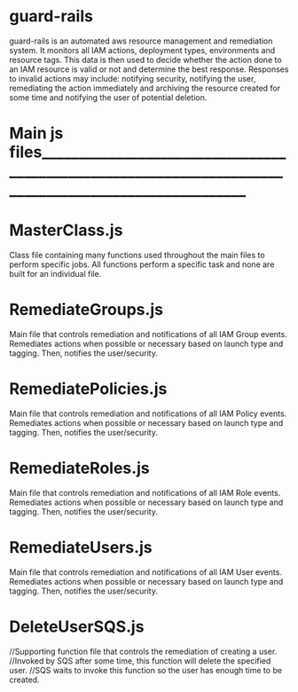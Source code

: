 # guard-rails

guard-rails is an automated aws resource management and remediation system. It monitors all IAM actions, deployment types, environments and resource tags. This data is then used to decide whether the action done to an IAM resource is valid or not and determine the best response. Responses to invalid actions may include: notifying security, notifying the user, remediating the action immediately and archiving the resource created for some time and notifying the user of potential deletion. 


# Main js files______________________________________________________________________________________________________


# MasterClass.js

Class file containing many functions used throughout the main files to perform specific jobs.
All functions perform a specific task and none are built for an individual file.

# RemediateGroups.js

Main file that controls remediation and notifications of all IAM Group events.
Remediates actions when possible or necessary based on launch type and tagging. Then, notifies the user/security. 

# RemediatePolicies.js

Main file that controls remediation and notifications of all IAM Policy events. 
Remediates actions when possible or necessary based on launch type and tagging. Then, notifies the user/security. 

# RemediateRoles.js

Main file that controls remediation and notifications of all IAM Role events. 
Remediates actions when possible or necessary based on launch type and tagging. Then, notifies the user/security. 

# RemediateUsers.js

Main file that controls remediation and notifications of all IAM User events. 
Remediates actions when possible or necessary based on launch type and tagging. Then, notifies the user/security. 

# DeleteUserSQS.js

//Supporting function file that controls the remediation of creating a user. 
//Invoked by SQS after some time, this function will delete the specified user.
//SQS waits to invoke this function so the user has enough time to be created. 







